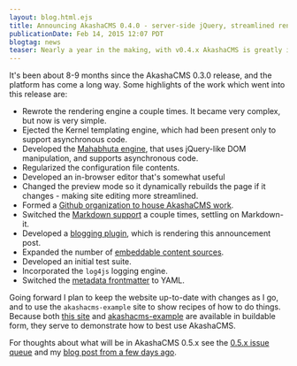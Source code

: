 ```yaml
---
layout: blog.html.ejs
title: Announcing AkashaCMS 0.4.0 - server-side jQuery, streamlined rendering, and more
publicationDate: Feb 14, 2015 12:07 PDT
blogtag: news
teaser: Nearly a year in the making, with v0.4.x AkashaCMS is greatly improved, faster, uses server-side jQuery-style DOM manipulations, and more.
---
```


It's been about 8-9 months since the AkashaCMS 0.3.0 release, and the platform has come a long way.  Some highlights of the work which went into this release are:

* Rewrote the rendering engine a couple times.  It became very complex, but now is very simple.
* Ejected the Kernel templating engine, which had been present only to support asynchronous code.
* Developed the [Mahabhuta engine](/documents/mahabhuta.html), that uses jQuery-like DOM manipulation, and supports asynchronous code.
* Regularized the configuration file contents.
* Developed an in-browser editor that's somewhat useful
* Changed the preview mode so it dynamically rebuilds the page if it changes - making site editing more streamlined.
* Formed a [Github organization to house AkashaCMS work](https://github.com/akashacms).
* Switched the [Markdown support](/documents/markdown.html) a couple times, settling on Markdown-it.
* Developed a [blogging plugin](/plugins/blog-podcast.html), which is rendering this announcement post.
* Expanded the number of [embeddable content sources](/plugins/embeddables.html).
* Developed an initial test suite.
* Incorporated the `log4js` logging engine.
* Switched the [metadata frontmatter](/documents/metadata.html) to YAML.

Going forward I plan to keep the website up-to-date with changes as I go, and to use the `akashacms-example` site to show  recipes of how to do things.  Because both [this site](https://github.com/akashacms/akashacms-website) and [akashacms-example](https://github.com/akashacms/akashacms-example) are available in buildable form, they serve to demonstrate how to best use AkashaCMS.

For thoughts about what will be in AkashaCMS 0.5.x see the [0.5.x issue queue](https://github.com/akashacms/akashacms/milestones/v0.5) and my [blog post from a few days ago](next-release.html).